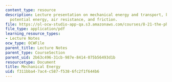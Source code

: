 ```yaml
---
content_type: resource
description: Lecture presentation on mechanical energy and transport, kinetic energy,
  potential energy, air resistance, and friction.
file: https://ol-ocw-studio-app-qa.s3.amazonaws.com/courses/8-21-the-physics-of-energy-fall-2009/f311bba47ac4c587f5386fc2f1f644b6_MIT8_21s09_lec03.pdf
file_type: application/pdf
learning_resource_types:
- Lecture Notes
ocw_type: OCWFile
parent_title: Lecture Notes
parent_type: CourseSection
parent_uid: 2b63c496-31cb-987e-8414-075b56493d1b
resourcetype: Document
title: Mechanical Energy
uid: f311bba4-7ac4-c587-f538-6fc2f1f644b6
---
```


